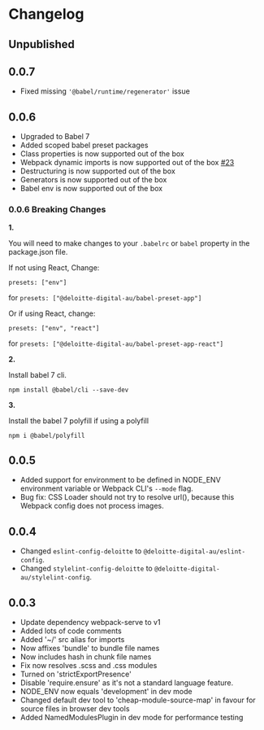 # Changelog

## Unpublished

## 0.0.7

- Fixed missing `'@babel/runtime/regenerator'` issue

## 0.0.6

- Upgraded to Babel 7
- Added scoped babel preset packages
- Class properties is now supported out of the box
- Webpack dynamic imports is now supported out of the box [#23](https://github.com/DeloitteDigitalAPAC/webpack-config/issues/23)
- Destructuring is now supported out of the box
- Generators is now supported out of the box
- Babel env is now supported out of the box

### 0.0.6 Breaking Changes

**1.**

You will need to make changes to your `.babelrc` or `babel` property in the package.json file.

If not using React, Change:

`presets: ["env"]`

for `presets: ["@deloitte-digital-au/babel-preset-app"]`

Or if using React, change:

`presets: ["env", "react"]`

for `presets: ["@deloitte-digital-au/babel-preset-app-react"]`

**2.**

Install babel 7 cli.

`npm install @babel/cli --save-dev`

**3.**

Install the babel 7 polyfill if using a polyfill

`npm i @babel/polyfill`

## 0.0.5

- Added support for environment to be defined in NODE_ENV environment variable or Webpack CLI's `--mode` flag.
- Bug fix: CSS Loader should not try to resolve url(), because this Webpack config does not process images.

## 0.0.4

- Changed `eslint-config-deloitte` to `@deloitte-digital-au/eslint-config`.
- Changed `stylelint-config-deloitte` to `@deloitte-digital-au/stylelint-config`.

## 0.0.3

- Update dependency webpack-serve to v1
- Added lots of code comments
- Added '~/' src alias for imports
- Now affixes 'bundle' to bundle file names
- Now includes hash in chunk file names
- Fix now resolves .scss and .css modules
- Turned on 'strictExportPresence'
- Disable 'require.ensure' as it's not a standard language feature.
- NODE_ENV now equals 'development' in dev mode
- Changed default dev tool to 'cheap-module-source-map' in favour for source files in browser dev tools
- Added NamedModulesPlugin in dev mode for performance testing
